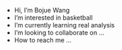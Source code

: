 -  Hi, I’m Bojue Wang
-  I’m interested in basketball
-  I’m currently learning real analysis
-  I’m looking to collaborate on ...
-  How to reach me ...

<!---
bojuewang/bojuewang is a ✨ special ✨ repository because its `README.md` (this file) appears on your GitHub profile.
You can click the Preview link to take a look at your changes.
--->
